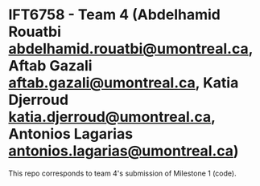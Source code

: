 # IFT6758 - Team 4 (Abdelhamid Rouatbi <abdelhamid.rouatbi@umontreal.ca>, Aftab Gazali <aftab.gazali@umontreal.ca>, Katia Djerroud <katia.djerroud@umontreal.ca>, Antonios Lagarias <antonios.lagarias@umontreal.ca>)

This repo corresponds to team 4's submission of Milestone 1 (code).


